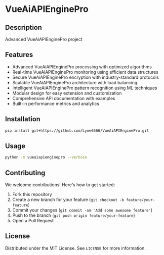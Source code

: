 # VueAiAPIEnginePro

## Description

Advanced VueAiAPIEnginePro project

## Features

- Advanced VueAiAPIEnginePro processing with optimized algorithms
- Real-time VueAiAPIEnginePro monitoring using efficient data structures
- Secure VueAiAPIEnginePro encryption with industry-standard protocols
- Scalable VueAiAPIEnginePro architecture with load balancing
- Intelligent VueAiAPIEnginePro pattern recognition using ML techniques
- Modular design for easy extension and customization
- Comprehensive API documentation with examples
- Built-in performance metrics and analytics
## Installation

```bash
pip install git+https://github.com/Lyne6666/VueAiAPIEnginePro.git
```

## Usage

```bash
python -m vueaiapienginepro --verbose
```

## Contributing

We welcome contributions! Here's how to get started:

1. Fork this repository
2. Create a new branch for your feature (`git checkout -b feature/your-feature`)
3. Commit your changes (`git commit -am 'Add some awesome feature'`)
4. Push to the branch (`git push origin feature/your-feature`)
5. Open a Pull Request

## License

Distributed under the MIT License. See `LICENSE` for more information.

